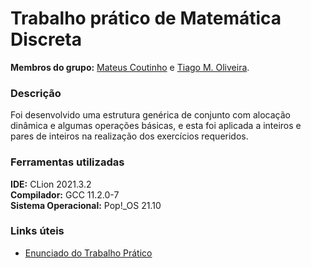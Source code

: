# Trabalho prático de Matemática Discreta
**Membros do grupo:** [Mateus Coutinho](https://github.com/mcoutinhof) e 
[Tiago M. Oliveira](https://github.com/moliv93).


### Descrição
Foi desenvolvido uma estrutura genérica de conjunto com alocação dinâmica e
algumas operações básicas, e esta foi aplicada a inteiros e pares de inteiros
na realização dos exercícios requeridos.

### Ferramentas utilizadas
**IDE:** CLion 2021.3.2  
**Compilador:** GCC 11.2.0-7  
**Sistema Operacional:** Pop!_OS 21.10

### Links úteis
* [Enunciado do Trabalho Prático](https://bit.ly/3rRLpLQ)